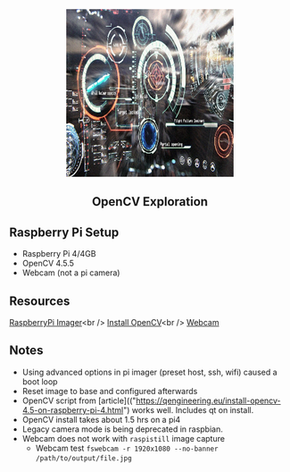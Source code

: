 <!-- PROJECT LOGO -->
<div align="center">
  <a href="https://github.com/mvmagni/magritte">
    <img src="../resources/HUD.jpg" alt="Logo" width="300" height="300"/>
  </a>
    <p>
    <h2 align="center">OpenCV Exploration</h2>
    </p>

  
</div>


<!-- ABOUT THE PROJECT -->
## Raspberry Pi Setup

  - Raspberry Pi 4/4GB<br />
  - OpenCV 4.5.5
  - Webcam (not a pi camera)    
 
## Resources
[RaspberryPi Imager]("https://www.raspberrypi.com/software/")<br />
[Install OpenCV]("https://qengineering.eu/install-opencv-4.5-on-raspberry-pi-4.html")<br />
[Webcam]("https://raspberrypi-guide.github.io/electronics/using-usb-webcams")


## Notes
  
  - Using advanced options in pi imager (preset host, ssh, wifi) caused a boot loop
  - Reset image to base and configured afterwards
  - OpenCV script from [article](("https://qengineering.eu/install-opencv-4.5-on-raspberry-pi-4.html") works well. Includes qt on install.
  - OpenCV install takes about 1.5 hrs on a pi4
  - Legacy camera mode is being deprecated in raspbian. 
  - Webcam does not work with `raspistill` image capture
    - Webcam test `fswebcam -r 1920x1080 --no-banner /path/to/output/file.jpg`



